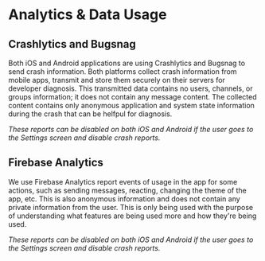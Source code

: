 # Analytics & Data Usage

## Crashlytics and Bugsnag

Both iOS and Android applications are using Crashlytics and Bugsnag to send crash information. Both platforms collect crash information from mobile apps, transmit and store them securely on their servers for developer diagnosis. This transmitted data contains no users, channels, or groups information; it does not contain any message content. The collected content contains only anonymous application and system state information during the crash that can be helfpul for diagnosis.

_These reports can be disabled on both iOS and Android if the user goes to the Settings screen and disable crash reports._

## Firebase Analytics

We use Firebase Analytics report events of usage in the app for some actions, such as sending messages, reacting, changing the theme of the app, etc. This is also anonymous information and does not contain any private information from the user. This is only being used with the purpose of understanding what features are being used more and how they're being used.

_These reports can be disabled on both iOS and Android if the user goes to the Settings screen and disable crash reports._


